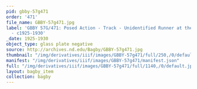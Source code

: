 ```yaml
---
pid: gbby-57g471
order: '471'
file_name: GBBY-57g471.jpg
label: 'GBBY 57G/471: Posed Action - Track - Unidentified Runner at the Starting Line
  - c1925-1930'
_date: 1925-1930
object_type: glass plate negative
source: http://archives.nd.edu/Bagby/GBBY-57g471.jpg
thumbnail: "/img/derivatives/iiif/images/GBBY-57g471/full/250,/0/default.jpg"
manifest: "/img/derivatives/iiif/images/GBBY-57g471/manifest.json"
full: "/img/derivatives/iiif/images/GBBY-57g471/full/1140,/0/default.jpg"
layout: bagby_item
collection: bagby
---
```

